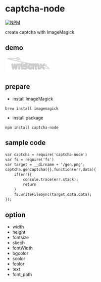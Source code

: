 # captcha-node

[![NPM](https://nodei.co/npm/captcha-node.png?downloads=true&downloadRank=true&stars=true)](https://nodei.co/npm/captcha-node/)


 create captcha with ImageMagick

## demo

![demo](demo/gen.png)



## prepare

* install ImageMagick

```
brew install imagemagick
```

* install package


```
npm install captcha-node
```

## sample code

```
var captcha = require('captcha-node')
var fs = require('fs')
var target = __dirname + '/gen.png';
captcha.genCaptcha({},function(err,data){
    if(err){
        console.trace(err.stack);
        return
    }
    fs.writeFileSync(target,data.data);
});
```


## option

* width
* height
* fontsize
* skech
* fontWidth
* bgcolor
* scolor
* fcolor
* text
* font_path
